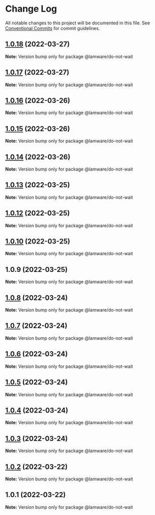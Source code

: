 # Change Log

All notable changes to this project will be documented in this file.
See [Conventional Commits](https://conventionalcommits.org) for commit guidelines.

## [1.0.18](https://github.com/tnotifier/lamware/compare/@lamware/do-not-wait@1.0.17...@lamware/do-not-wait@1.0.18) (2022-03-27)

**Note:** Version bump only for package @lamware/do-not-wait





## [1.0.17](https://github.com/tnotifier/lamware/compare/@lamware/do-not-wait@1.0.16...@lamware/do-not-wait@1.0.17) (2022-03-27)

**Note:** Version bump only for package @lamware/do-not-wait





## [1.0.16](https://github.com/tnotifier/lamware/compare/@lamware/do-not-wait@1.0.15...@lamware/do-not-wait@1.0.16) (2022-03-26)

**Note:** Version bump only for package @lamware/do-not-wait





## [1.0.15](https://github.com/tnotifier/lamware/compare/@lamware/do-not-wait@1.0.14...@lamware/do-not-wait@1.0.15) (2022-03-26)

**Note:** Version bump only for package @lamware/do-not-wait





## [1.0.14](https://github.com/tnotifier/lamware/compare/@lamware/do-not-wait@1.0.13...@lamware/do-not-wait@1.0.14) (2022-03-26)

**Note:** Version bump only for package @lamware/do-not-wait





## [1.0.13](https://github.com/tnotifier/lamware/compare/@lamware/do-not-wait@1.0.12...@lamware/do-not-wait@1.0.13) (2022-03-25)

**Note:** Version bump only for package @lamware/do-not-wait





## [1.0.12](https://github.com/tnotifier/lamware/compare/@lamware/do-not-wait@1.0.10...@lamware/do-not-wait@1.0.12) (2022-03-25)

**Note:** Version bump only for package @lamware/do-not-wait





## [1.0.10](https://github.com/tnotifier/lamware/compare/@lamware/do-not-wait@1.0.9...@lamware/do-not-wait@1.0.10) (2022-03-25)

**Note:** Version bump only for package @lamware/do-not-wait





## 1.0.9 (2022-03-25)

**Note:** Version bump only for package @lamware/do-not-wait





## [1.0.8](https://github.com/tnotifier/lamware/compare/@lamware/do-not-wait@1.0.7...@lamware/do-not-wait@1.0.8) (2022-03-24)

**Note:** Version bump only for package @lamware/do-not-wait





## [1.0.7](https://github.com/tnotifier/lamware/compare/@lamware/do-not-wait@1.0.6...@lamware/do-not-wait@1.0.7) (2022-03-24)

**Note:** Version bump only for package @lamware/do-not-wait





## [1.0.6](https://github.com/tnotifier/lamware/compare/@lamware/do-not-wait@1.0.5...@lamware/do-not-wait@1.0.6) (2022-03-24)

**Note:** Version bump only for package @lamware/do-not-wait





## [1.0.5](https://github.com/tnotifier/lamware/compare/@lamware/do-not-wait@1.0.4...@lamware/do-not-wait@1.0.5) (2022-03-24)

**Note:** Version bump only for package @lamware/do-not-wait





## [1.0.4](https://github.com/tnotifier/lamware/compare/@lamware/do-not-wait@1.0.3...@lamware/do-not-wait@1.0.4) (2022-03-24)

**Note:** Version bump only for package @lamware/do-not-wait





## [1.0.3](https://github.com/tnotifier/lamware/compare/@lamware/do-not-wait@1.0.2...@lamware/do-not-wait@1.0.3) (2022-03-24)

**Note:** Version bump only for package @lamware/do-not-wait





## [1.0.2](https://github.com/tnotifier/lamware/compare/@lamware/do-not-wait@1.0.1...@lamware/do-not-wait@1.0.2) (2022-03-22)

**Note:** Version bump only for package @lamware/do-not-wait





## 1.0.1 (2022-03-22)

**Note:** Version bump only for package @lamware/do-not-wait
